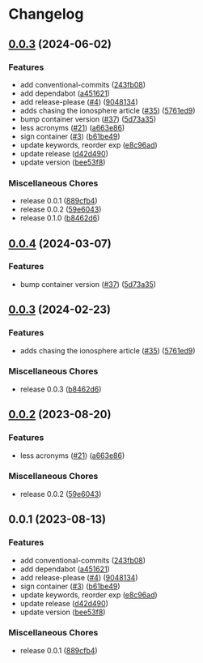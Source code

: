 # Changelog

## [0.0.3](https://github.com/bpbeatty/resume/compare/v0.1.0...v0.0.3) (2024-06-02)


### Features

* add conventional-commits ([243fb08](https://github.com/bpbeatty/resume/commit/243fb08a07731bea837502566a22a4fa73132b37))
* add dependabot ([a451621](https://github.com/bpbeatty/resume/commit/a45162136b39f01a42418166a61306e8a7599ebf))
* add release-please ([#4](https://github.com/bpbeatty/resume/issues/4)) ([9048134](https://github.com/bpbeatty/resume/commit/904813436ab7c78928be23786c9e6f1b07f99d29))
* adds chasing the ionosphere article ([#35](https://github.com/bpbeatty/resume/issues/35)) ([5761ed9](https://github.com/bpbeatty/resume/commit/5761ed9b4d4ac2820b2a6c14dabf9d7b69666b35))
* bump container version ([#37](https://github.com/bpbeatty/resume/issues/37)) ([5d73a35](https://github.com/bpbeatty/resume/commit/5d73a357c4bc8495f77280b119ebe625e3d11f1c))
* less acronyms ([#21](https://github.com/bpbeatty/resume/issues/21)) ([a663e86](https://github.com/bpbeatty/resume/commit/a663e86daed98d6d8af0147c01cc422f2109f682))
* sign container ([#3](https://github.com/bpbeatty/resume/issues/3)) ([b61be49](https://github.com/bpbeatty/resume/commit/b61be493a4725ba7b7c245a1b2b4a8dd1a179882))
* update keywords, reorder exp ([e8c96ad](https://github.com/bpbeatty/resume/commit/e8c96ad932832ecaabfce55d29b7777be854386e))
* update release ([d42d490](https://github.com/bpbeatty/resume/commit/d42d4906bc11187300e62bca0f0fcae5d0c6f004))
* update version ([bee53f8](https://github.com/bpbeatty/resume/commit/bee53f80c9d6fd93eed7bb18e2999ce738c5a3e4))


### Miscellaneous Chores

* release 0.0.1 ([889cfb4](https://github.com/bpbeatty/resume/commit/889cfb41962a0c0e664909a6bf232c1a4fe81cc8))
* release 0.0.2 ([59e6043](https://github.com/bpbeatty/resume/commit/59e60438e071d30a98262d34c3c118ae97b14f1a))
* release 0.1.0 ([b8462d6](https://github.com/bpbeatty/resume/commit/b8462d6833f66c5b3fa470aae8e3f0cafd6d2c19))

## [0.0.4](https://github.com/bpbeatty/resume/compare/v0.0.3...v0.0.4) (2024-03-07)


### Features

* bump container version ([#37](https://github.com/bpbeatty/resume/issues/37)) ([5d73a35](https://github.com/bpbeatty/resume/commit/5d73a357c4bc8495f77280b119ebe625e3d11f1c))

## [0.0.3](https://github.com/bpbeatty/resume/compare/v0.0.2...v0.0.3) (2024-02-23)


### Features

* adds chasing the ionosphere article ([#35](https://github.com/bpbeatty/resume/issues/35)) ([5761ed9](https://github.com/bpbeatty/resume/commit/5761ed9b4d4ac2820b2a6c14dabf9d7b69666b35))


### Miscellaneous Chores

* release 0.0.3 ([b8462d6](https://github.com/bpbeatty/resume/commit/b8462d6833f66c5b3fa470aae8e3f0cafd6d2c19))

## [0.0.2](https://github.com/bpbeatty/resume/compare/v0.0.1...v0.0.2) (2023-08-20)


### Features

* less acronyms ([#21](https://github.com/bpbeatty/resume/issues/21)) ([a663e86](https://github.com/bpbeatty/resume/commit/a663e86daed98d6d8af0147c01cc422f2109f682))


### Miscellaneous Chores

* release 0.0.2 ([59e6043](https://github.com/bpbeatty/resume/commit/59e60438e071d30a98262d34c3c118ae97b14f1a))

## 0.0.1 (2023-08-13)


### Features

* add conventional-commits ([243fb08](https://github.com/bpbeatty/resume/commit/243fb08a07731bea837502566a22a4fa73132b37))
* add dependabot ([a451621](https://github.com/bpbeatty/resume/commit/a45162136b39f01a42418166a61306e8a7599ebf))
* add release-please ([#4](https://github.com/bpbeatty/resume/issues/4)) ([9048134](https://github.com/bpbeatty/resume/commit/904813436ab7c78928be23786c9e6f1b07f99d29))
* sign container ([#3](https://github.com/bpbeatty/resume/issues/3)) ([b61be49](https://github.com/bpbeatty/resume/commit/b61be493a4725ba7b7c245a1b2b4a8dd1a179882))
* update keywords, reorder exp ([e8c96ad](https://github.com/bpbeatty/resume/commit/e8c96ad932832ecaabfce55d29b7777be854386e))
* update release ([d42d490](https://github.com/bpbeatty/resume/commit/d42d4906bc11187300e62bca0f0fcae5d0c6f004))
* update version ([bee53f8](https://github.com/bpbeatty/resume/commit/bee53f80c9d6fd93eed7bb18e2999ce738c5a3e4))


### Miscellaneous Chores

* release 0.0.1 ([889cfb4](https://github.com/bpbeatty/resume/commit/889cfb41962a0c0e664909a6bf232c1a4fe81cc8))
